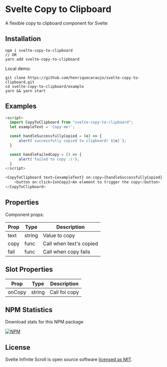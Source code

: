 # Svelte Copy to Clipboard

A flexible copy to clipboard component for Svelte

## Installation

```
npm i svelte-copy-to-clipboard
// OR
yarn add svelte-copy-to-clipboard
```

Local demo:

```
git clone https://github.com/henriquecaraujo/svelte-copy-to-clipboard.git
cd svelte-copy-to-clipboard/example
yarn && yarn start
```

## Examples

```js
<script>
  import CopyToClipboard from "svelte-copy-to-clipboard";
  let exampleText = 'Copy me!';

  const handleSuccessfullyCopied = (e) => {
      alert(`successfully copied to clipboard! ${e}`);
  }

  const handleFailedCopy = () => {
      alert('failed to copy :(');
  }
</script>

<CopyToClipboard text={exampleText} on:copy={handleSuccessfullyCopied} on:fail={handleFailedCopy} let:onCopy>
    <button on:click={onCopy}>An element to trigger the copy</button>
</CopyToClipboard>
```

## Properties

Component props:

| Prop | Type   | Description             |
| ---- | ------ | ----------------------- |
| text | string | Value to copy           |
| copy | func   | Call when text's copied |
| fail | func   | Call when copy fails    |

## Slot Properties

| Prop   | Type   | Description   |
| ------ | ------ | ------------- |
| onCopy | string | Call foi copy |

## NPM Statistics

Download stats for this NPM package

[![NPM](https://nodei.co/npm/svelte-copy-to-clipboard.png)](https://nodei.co/npm/svelte-copy-to-clipboard/)

## License

Svelte Infinite Scroll is open source software [licensed as MIT](https://github.com/henriquecaraujo/svelte-copy-to-clipboard/blob/master/LICENSE).
